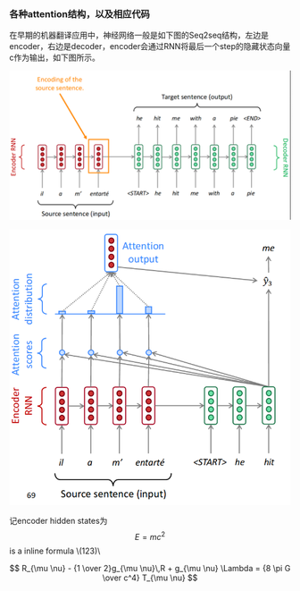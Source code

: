 ### 各种attention结构，以及相应代码

在早期的机器翻译应用中，神经网络一般是如下图的Seq2seq结构，左边是encoder，右边是decoder，encoder会通过RNN将最后一个step的隐藏状态向量c作为输出，如下图所示。

![](/papers/tts/24.png)

![](/papers/tts/25.png)

记encoder hidden states为$$E=mc^2$$ is a inline formula
\\(123)\\

$$
R_{\mu \nu} - {1 \over 2}g_{\mu \nu}\,R + g_{\mu \nu} \Lambda
= {8 \pi G \over c^4} T_{\mu \nu}
$$
